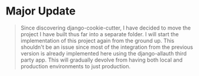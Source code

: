 # Major Update

> Since discovering django-cookie-cutter, I have decided to move the project I have built 
> thus far into a separate folder.
> I will start the implementation of this project again from the ground up. This shouldn't 
> be an issue since most of the integration from the previous version is already implemented 
> here using the django-allauth third party app.
> This will gradually devolve from having both local and production environments to just production.